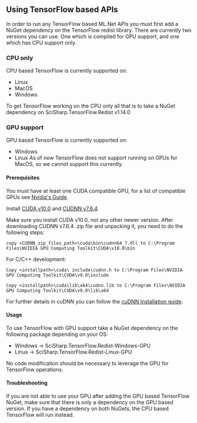 ## Using TensorFlow based APIs
In order to run any TensorFlow based ML.Net APIs you must first add a NuGet dependency 
on the TensorFlow redist library. There are currently two versions you can use. One which is 
compiled for GPU support, and one which has CPU support only.

### CPU only
CPU based TensorFlow is currently supported on:
* Linux
* MacOS
* Windows

To get TensorFlow working on the CPU only all that is to take a NuGet dependency on
SciSharp.TensorFlow.Redist v1.14.0

### GPU support
GPU based TensorFlow is currently supported on:
* Windows
* Linux
As of now TensorFlow does not support running on GPUs for MacOS, so we cannot support this currently.

#### Prerequisites
You must have at least one CUDA compatible GPU, for a list of compatible GPUs see
[Nvidia's Guide](https://developer.nvidia.com/cuda-gpus).

Install [CUDA v10.0](https://developer.nvidia.com/cuda-10.0-download-archive) and [CUDNN v7.6.4](https://developer.nvidia.com/rdp/cudnn-download). 

Make sure you install CUDA v10.0, not any other newer version.
After downloading CUDNN v7.6.4 .zip file and unpacking it, you need to do the following steps:

`copy <CUDNN_zip_files_path>\cuda\bin\cudnn64_7.dll to C:\Program Files\NVIDIA GPU Computing Toolkit\CUDA\v10.0\bin`

For C/C++ development:

`Copy <installpath>\cuda\ include\cudnn.h to C:\Program Files\NVIDIA GPU Computing Toolkit\CUDA\v9.0\include`

`Copy <installpath>\cuda\lib\x64\cudnn.lib to C:\Program Files\NVIDIA GPU Computing Toolkit\CUDA\v9.0\lib\x64`

For further details in cuDNN you can follow the [cuDNN Installation guide](https://docs.nvidia.com/deeplearning/sdk/cudnn-install/index.html#installwindows).

#### Usage
To use TensorFlow with GPU support take a NuGet dependency on the following package depending on your OS:

* Windows -> SciSharp.TensorFlow.Redist-Windows-GPU
* Linux -> SciSharp.TensorFlow.Redist-Linux-GPU

No code modification should be necessary to leverage the GPU for TensorFlow operations.

#### Troubleshooting
If you are not able to use your GPU after adding the GPU based TensorFlow NuGet,
make sure that there is only a dependency on the GPU based version. If you have
a dependency on both NuGets, the CPU based TensorFlow will run instead.
